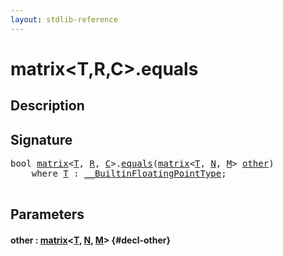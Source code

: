 ```yaml
---
layout: stdlib-reference
---
```


# matrix\<T,R,C\>\.equals

## Description





## Signature 

<pre>
<span class="code_keyword">bool</span> <a href="/stdlib-reference/types/matrix/index" class="code_type">matrix</a>&lt;<a href="/stdlib-reference/types/matrix/T" class="code_type">T</a>, <a href="/stdlib-reference/types/matrix/index#decl-R" class="code_var">R</a>, <a href="/stdlib-reference/types/matrix/index#decl-C" class="code_var">C</a>&gt;.<a href="/stdlib-reference/types/matrix/equals">equals</a>(<a href="/stdlib-reference/types/matrix/index" class="code_type">matrix</a>&lt;<a href="/stdlib-reference/types/matrix/T" class="code_type">T</a>, <a href="/stdlib-reference/types/matrix/index#decl-N" class="code_var">N</a>, <a href="/stdlib-reference/types/matrix/index#decl-M" class="code_var">M</a>&gt; <a href="/stdlib-reference/types/matrix/equals#decl-other" class="code_param">other</a>)
    <span class='code_keyword'>where</span> <a href="/stdlib-reference/types/matrix/T" class="code_type">T</a> : <a href="/stdlib-reference/interfaces/BuiltinFloatingPointType/index">__BuiltinFloatingPointType</a>;

</pre>

## Parameters

#### other  : [matrix](/stdlib-reference/types/matrix/index)\<[T](/stdlib-reference/types/matrix/T), [N](/stdlib-reference/types/matrix/index#decl-N), [M](/stdlib-reference/types/matrix/index#decl-M)\> {#decl-other}

